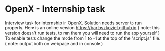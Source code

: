# OpenX - Internship task
Interview task for internship in OpenX. Solution needs server to run properly.
Here is an online version https://bartoszkoziel.github.io ( note: this version doesn't run tests, to run them you will need to run the app yourself ) <br/>
To enable tests change the mode from 1 to -1 at the top of the "script.js" file.
( note: output both on webpage and in console )
